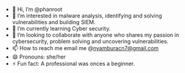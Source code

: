 - 👋 Hi, I’m @phanroot
- 👀 I’m interested in malware analysis, identifying and solving vulnerabilities and building SIEM.
- 🌱 I’m currently learning Cyber security.
- 💞️ I’m looking to collaborate with anyone who shares my passion in cybersecurity, problem solving and uncovering vulnerabilities.
- 📫 How to reach me email me @nyamburacn7@gmail.com
- 😄 Pronouns: she/her
- ⚡ Fun fact: A professional was onces a beginner.

<!---
phanroot/phanroot is a ✨ special ✨ repository because its `README.md` (this file) appears on your GitHub profile.
You can click the Preview link to take a look at your changes.
--->
